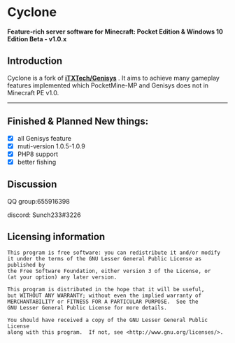 Cyclone
===================

__Feature-rich server software for Minecraft: Pocket Edition & Windows 10 Edition Beta - v1.0.x__

Introduction
-------------
Cyclone is a fork of **[iTXTech/Genisys](https://github.com/iTXTech/Genisys)** . It aims to achieve many gameplay features implemented which PocketMine-MP and Genisys does not in Minecraft PE v1.0.

-------------
## Finished & Planned New things:
 - [x] all Genisys feature
 - [x] muti-version 1.0.5-1.0.9
 - [x] PHP8 support
 - [x] better fishing

## Discussion
QQ group:655916398

discord: Sunch233#3226

## Licensing information

	This program is free software: you can redistribute it and/or modify
	it under the terms of the GNU Lesser General Public License as published by
	the Free Software Foundation, either version 3 of the License, or
	(at your option) any later version.

	This program is distributed in the hope that it will be useful,
	but WITHOUT ANY WARRANTY; without even the implied warranty of
	MERCHANTABILITY or FITNESS FOR A PARTICULAR PURPOSE.  See the
	GNU Lesser General Public License for more details.

	You should have received a copy of the GNU Lesser General Public License
	along with this program.  If not, see <http://www.gnu.org/licenses/>.
